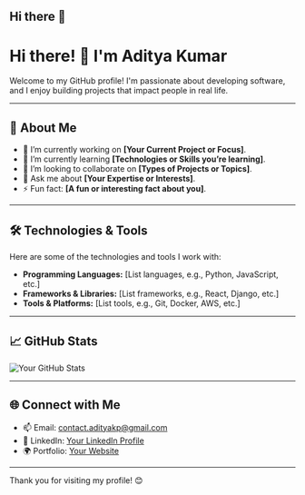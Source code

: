 ## Hi there 👋

# Hi there! 👋 I'm Aditya Kumar

Welcome to my GitHub profile! I'm passionate about developing software, and I enjoy building projects that impact people in real life.

---

## 🌟 About Me
- 🔭 I’m currently working on **[Your Current Project or Focus]**.
- 🌱 I’m currently learning **[Technologies or Skills you’re learning]**.
- 👯 I’m looking to collaborate on **[Types of Projects or Topics]**.
- 💬 Ask me about **[Your Expertise or Interests]**.
- ⚡ Fun fact: **[A fun or interesting fact about you]**.

---

## 🛠️ Technologies & Tools
Here are some of the technologies and tools I work with:
- **Programming Languages:** [List languages, e.g., Python, JavaScript, etc.]
- **Frameworks & Libraries:** [List frameworks, e.g., React, Django, etc.]
- **Tools & Platforms:** [List tools, e.g., Git, Docker, AWS, etc.]

---

## 📈 GitHub Stats
![Your GitHub Stats](https://github-readme-stats.vercel.app/api?username=Aditya-AKP&show_icons=true&theme=radical)

---

## 🌐 Connect with Me
- 📫 Email: contact.adityakp@gmail.com
- 💼 LinkedIn: [Your LinkedIn Profile](https://linkedin.com/in/your-profile)
- 🌍 Portfolio: [Your Website](https://your-website.com)

---

Thank you for visiting my profile! 😊
